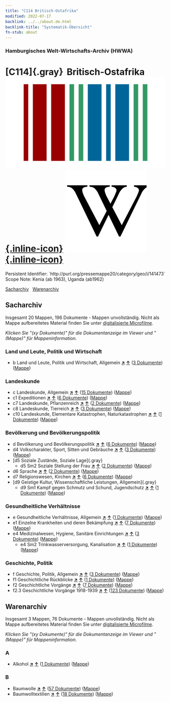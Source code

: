```yaml
---
title: "C114 Britisch-Ostafrika"
modified: 2022-07-17
backlink: ../../about.de.html
backlink-title: "Systematik-Übersicht"
fn-stub: about
---
```


### Hamburgisches Welt-Wirtschafts-Archiv (HWWA)

# [C114]{.gray}&#8201; Britisch-Ostafrika &#160; [![Wikidata](/images/Wikidata-logo.svg "Wikidata"){.inline-icon}](http://www.wikidata.org/entity/Q876185) [![Wikipedia](/images/Wikipedia-W.svg "Wikipedia"){.inline-icon}](https://de.wikipedia.org/wiki/Britisch-Ostafrika)

<div class="hint">Persistent Identifier: `http://purl.org/pressemappe20/category/geo/i/141473`</div>

<div class="hint">
Scope Note: Kenia (ab 1963), Uganda (ab1962)
</div>


[Sacharchiv](#sacharchiv) &#160; [Warenarchiv](#warenarchiv)





## Sacharchiv






Insgesamt 20 Mappen, 196 Dokumente - Mappen unvollständig.
Nicht als Mappe aufbereitetes Material finden Sie unter [digitalisierte Microfilme](/film/h1_sh.de.html).

_Klicken Sie "(xy Dokumente)" für die Dokumentanzeige im Viewer und "(Mappe)" für Mappeninformation._




### Land und Leute, Politik und Wirtschaft

- b Land und Leute, Politik und Wirtschaft, Allgemein [**&nearr;**](../../../subject/i/144196/about.de.html "Land und Leute, Politik und Wirtschaft, Allgemein (in der ganzen Welt)") [**&uarr;**](../../../subject/about.de.html#b "Sachsystematik") (<a href="https://pm20.zbw.eu/iiifview/folder/sh/141473,144196" title="über: Britisch-Ostafrika : Land und Leute, Politik und Wirtschaft, Allgemein" target="_blank">3 Dokumente</a>) ([Mappe](../../../../folder/sh/1414xx/141473/1441xx/144196/about.de.html))

### Landeskunde

- c Landeskunde, Allgemein [**&nearr;**](../../../subject/i/144199/about.de.html "Landeskunde, Allgemein (in der ganzen Welt)") [**&uarr;**](../../../subject/about.de.html#c "Sachsystematik") (<a href="https://pm20.zbw.eu/iiifview/folder/sh/141473,144199" title="über: Britisch-Ostafrika : Landeskunde, Allgemein" target="_blank">15 Dokumente</a>) ([Mappe](../../../../folder/sh/1414xx/141473/1441xx/144199/about.de.html))
- c1 Expeditionen [**&nearr;**](../../../subject/i/144200/about.de.html "Expeditionen (in der ganzen Welt)") [**&uarr;**](../../../subject/about.de.html#c1 "Sachsystematik") (<a href="https://pm20.zbw.eu/iiifview/folder/sh/141473,144200" title="über: Britisch-Ostafrika : Expeditionen" target="_blank">6 Dokumente</a>) ([Mappe](../../../../folder/sh/1414xx/141473/1442xx/144200/about.de.html))
- c7 Landeskunde, Pflanzenreich [**&nearr;**](../../../subject/i/144211/about.de.html "Landeskunde, Pflanzenreich (in der ganzen Welt)") [**&uarr;**](../../../subject/about.de.html#c7 "Sachsystematik") (<a href="https://pm20.zbw.eu/iiifview/folder/sh/141473,144211" title="über: Britisch-Ostafrika : Landeskunde, Pflanzenreich" target="_blank">2 Dokumente</a>) ([Mappe](../../../../folder/sh/1414xx/141473/1442xx/144211/about.de.html))
- c8 Landeskunde, Tierreich [**&nearr;**](../../../subject/i/144212/about.de.html "Landeskunde, Tierreich (in der ganzen Welt)") [**&uarr;**](../../../subject/about.de.html#c8 "Sachsystematik") (<a href="https://pm20.zbw.eu/iiifview/folder/sh/141473,144212" title="über: Britisch-Ostafrika : Landeskunde, Tierreich" target="_blank">3 Dokumente</a>) ([Mappe](../../../../folder/sh/1414xx/141473/1442xx/144212/about.de.html))
- c10 Landeskunde, Elementare Katastrophen, Naturkatastrophen [**&nearr;**](../../../subject/i/144215/about.de.html "Landeskunde, Elementare Katastrophen, Naturkatastrophen (in der ganzen Welt)") [**&uarr;**](../../../subject/about.de.html#c10 "Sachsystematik") (<a href="https://pm20.zbw.eu/iiifview/folder/sh/141473,144215" title="über: Britisch-Ostafrika : Landeskunde, Elementare Katastrophen, Naturkatastrophen" target="_blank">1 Dokumente</a>) ([Mappe](../../../../folder/sh/1414xx/141473/1442xx/144215/about.de.html))

### Bevölkerung und Bevölkerungspolitik

- d Bevölkerung und Bevölkerungspolitik [**&nearr;**](../../../subject/i/144221/about.de.html "Bevölkerung und Bevölkerungspolitik (in der ganzen Welt)") [**&uarr;**](../../../subject/about.de.html#d "Sachsystematik") (<a href="https://pm20.zbw.eu/iiifview/folder/sh/141473,144221" title="über: Britisch-Ostafrika : Bevölkerung und Bevölkerungspolitik" target="_blank">6 Dokumente</a>) ([Mappe](../../../../folder/sh/1414xx/141473/1442xx/144221/about.de.html))
- d4 Volkscharakter, Sport, Sitten und Gebräuche [**&nearr;**](../../../subject/i/144228/about.de.html "Volkscharakter, Sport, Sitten und Gebräuche (in der ganzen Welt)") [**&uarr;**](../../../subject/about.de.html#d4 "Sachsystematik") (<a href="https://pm20.zbw.eu/iiifview/folder/sh/141473,144228" title="über: Britisch-Ostafrika : Volkscharakter, Sport, Sitten und Gebräuche" target="_blank">3 Dokumente</a>) ([Mappe](../../../../folder/sh/1414xx/141473/1442xx/144228/about.de.html))
- [d5 Soziale Zustände, Soziale Lage]{.gray}
  - d5 Sm2 Soziale Stellung der Frau [**&nearr;**](../../../subject/i/144235/about.de.html "Soziale Stellung der Frau (in der ganzen Welt)") [**&uarr;**](../../../subject/about.de.html#d5_Sm2 "Sachsystematik") (<a href="https://pm20.zbw.eu/iiifview/folder/sh/141473,144235" title="über: Britisch-Ostafrika : Soziale Stellung der Frau" target="_blank">2 Dokumente</a>) ([Mappe](../../../../folder/sh/1414xx/141473/1442xx/144235/about.de.html))
- d6 Sprache [**&nearr;**](../../../subject/i/144239/about.de.html "Sprache (in der ganzen Welt)") [**&uarr;**](../../../subject/about.de.html#d6 "Sachsystematik") (<a href="https://pm20.zbw.eu/iiifview/folder/sh/141473,144239" title="über: Britisch-Ostafrika : Sprache" target="_blank">2 Dokumente</a>) ([Mappe](../../../../folder/sh/1414xx/141473/1442xx/144239/about.de.html))
- d7 Religionswesen, Kirchen [**&nearr;**](../../../subject/i/144241/about.de.html "Religionswesen, Kirchen (in der ganzen Welt)") [**&uarr;**](../../../subject/about.de.html#d7 "Sachsystematik") (<a href="https://pm20.zbw.eu/iiifview/folder/sh/141473,144241" title="über: Britisch-Ostafrika : Religionswesen, Kirchen" target="_blank">6 Dokumente</a>) ([Mappe](../../../../folder/sh/1414xx/141473/1442xx/144241/about.de.html))
- [d9 Geistige Kultur, Wissenschaftliche Leistungen, Allgemein]{.gray}
  - d9 Sm1 Kampf gegen Schmutz und Schund, Jugendschutz [**&nearr;**](../../../subject/i/144255/about.de.html "Kampf gegen Schmutz und Schund, Jugendschutz (in der ganzen Welt)") [**&uarr;**](../../../subject/about.de.html#d9_Sm1 "Sachsystematik") (<a href="https://pm20.zbw.eu/iiifview/folder/sh/141473,144255" title="über: Britisch-Ostafrika : Kampf gegen Schmutz und Schund, Jugendschutz" target="_blank">1 Dokumente</a>) ([Mappe](../../../../folder/sh/1414xx/141473/1442xx/144255/about.de.html))

### Gesundheitliche Verhältnisse

- e Gesundheitliche Verhältnisse, Allgemein [**&nearr;**](../../../subject/i/144264/about.de.html "Gesundheitliche Verhältnisse, Allgemein (in der ganzen Welt)") [**&uarr;**](../../../subject/about.de.html#e "Sachsystematik") (<a href="https://pm20.zbw.eu/iiifview/folder/sh/141473,144264" title="über: Britisch-Ostafrika : Gesundheitliche Verhältnisse, Allgemein" target="_blank">1 Dokumente</a>) ([Mappe](../../../../folder/sh/1414xx/141473/1442xx/144264/about.de.html))
- e1 Einzelne Krankheiten und deren Bekämpfung [**&nearr;**](../../../subject/i/144265/about.de.html "Einzelne Krankheiten und deren Bekämpfung (in der ganzen Welt)") [**&uarr;**](../../../subject/about.de.html#e1 "Sachsystematik") (<a href="https://pm20.zbw.eu/iiifview/folder/sh/141473,144265" title="über: Britisch-Ostafrika : Einzelne Krankheiten und deren Bekämpfung" target="_blank">7 Dokumente</a>) ([Mappe](../../../../folder/sh/1414xx/141473/1442xx/144265/about.de.html))
- e4 Medizinalwesen, Hygiene, Sanitäre Einrichtungen [**&nearr;**](../../../subject/i/144266/about.de.html "Medizinalwesen, Hygiene, Sanitäre Einrichtungen (in der ganzen Welt)") [**&uarr;**](../../../subject/about.de.html#e4 "Sachsystematik") (<a href="https://pm20.zbw.eu/iiifview/folder/sh/141473,144266" title="über: Britisch-Ostafrika : Medizinalwesen, Hygiene, Sanitäre Einrichtungen" target="_blank">3 Dokumente</a>) ([Mappe](../../../../folder/sh/1414xx/141473/1442xx/144266/about.de.html))
  - e4 Sm2 Trinkwasserversorgung, Kanalisation [**&nearr;**](../../../subject/i/163695/about.de.html "Trinkwasserversorgung, Kanalisation (in der ganzen Welt)") [**&uarr;**](../../../subject/about.de.html#e4_Sm2 "Sachsystematik") (<a href="https://pm20.zbw.eu/iiifview/folder/sh/141473,163695" title="über: Britisch-Ostafrika : Trinkwasserversorgung, Kanalisation" target="_blank">1 Dokumente</a>) ([Mappe](../../../../folder/sh/1414xx/141473/1636xx/163695/about.de.html))

### Geschichte, Politik

- f Geschichte, Politik, Allgemein [**&nearr;**](../../../subject/i/144282/about.de.html "Geschichte, Politik, Allgemein (in der ganzen Welt)") [**&uarr;**](../../../subject/about.de.html#f "Sachsystematik") (<a href="https://pm20.zbw.eu/iiifview/folder/sh/141473,144282" title="über: Britisch-Ostafrika : Geschichte, Politik, Allgemein" target="_blank">3 Dokumente</a>) ([Mappe](../../../../folder/sh/1414xx/141473/1442xx/144282/about.de.html))
- f1 Geschichtliche Rückblicke [**&nearr;**](../../../subject/i/144283/about.de.html "Geschichtliche Rückblicke (in der ganzen Welt)") [**&uarr;**](../../../subject/about.de.html#f1 "Sachsystematik") (<a href="https://pm20.zbw.eu/iiifview/folder/sh/141473,144283" title="über: Britisch-Ostafrika : Geschichtliche Rückblicke" target="_blank">1 Dokumente</a>) ([Mappe](../../../../folder/sh/1414xx/141473/1442xx/144283/about.de.html))
- f2 Geschichtliche Vorgänge [**&nearr;**](../../../subject/i/144286/about.de.html "Geschichtliche Vorgänge (in der ganzen Welt)") [**&uarr;**](../../../subject/about.de.html#f2 "Sachsystematik") (<a href="https://pm20.zbw.eu/iiifview/folder/sh/141473,144286" title="über: Britisch-Ostafrika : Geschichtliche Vorgänge" target="_blank">7 Dokumente</a>) ([Mappe](../../../../folder/sh/1414xx/141473/1442xx/144286/about.de.html))
- f2.3 Geschichtliche Vorgänge 1918-1939 [**&nearr;**](../../../subject/i/181391/about.de.html "Geschichtliche Vorgänge 1918-1939 (in der ganzen Welt)") [**&uarr;**](../../../subject/about.de.html#f2.3 "Sachsystematik") (<a href="https://pm20.zbw.eu/iiifview/folder/sh/141473,181391" title="über: Britisch-Ostafrika : Geschichtliche Vorgänge 1918-1939" target="_blank">123 Dokumente</a>) ([Mappe](../../../../folder/sh/1414xx/141473/1813xx/181391/about.de.html))







## Warenarchiv








Insgesamt 3 Mappen, 76 Dokumente - Mappen unvollständig.
Nicht als Mappe aufbereitetes Material finden Sie unter [digitalisierte Microfilme](/film/h1_wa.de.html).

_Klicken Sie "(xy Dokumente)" für die Dokumentanzeige im Viewer und "(Mappe)" für Mappeninformation._




### A

- Alkohol [**&nearr;**](../../../ware/i/141966/about.de.html "Alkohol (XXX in der ganzen Welt)") [**&uarr;**](../../../ware/about.de.html#PID20.02-Sp "Warensystematik") (<a href="https://pm20.zbw.eu/iiifview/folder/wa/141966,141473" title="über: Alkohol : Britisch-Ostafrika" target="_blank">1 Dokumente</a>) ([Mappe](../../../../folder/wa/1419xx/141966/1414xx/141473/about.de.html))

### B

- Baumwolle [**&nearr;**](../../../ware/i/142089/about.de.html "Baumwolle (XXX in der ganzen Welt)") [**&uarr;**](../../../ware/about.de.html#PLW04-Bw "Warensystematik") (<a href="https://pm20.zbw.eu/iiifview/folder/wa/142089,141473" title="über: Baumwolle : Britisch-Ostafrika" target="_blank">57 Dokumente</a>) ([Mappe](../../../../folder/wa/1420xx/142089/1414xx/141473/about.de.html))
- Baumwolltextilien [**&nearr;**](../../../ware/i/154932/about.de.html "Baumwolltextilien (XXX in der ganzen Welt)") [**&uarr;**](../../../ware/about.de.html#PID19-Bw02 "Warensystematik") (<a href="https://pm20.zbw.eu/iiifview/folder/wa/154932,141473" title="über: Baumwolltextilien : Britisch-Ostafrika" target="_blank">18 Dokumente</a>) ([Mappe](../../../../folder/wa/1549xx/154932/1414xx/141473/about.de.html))




